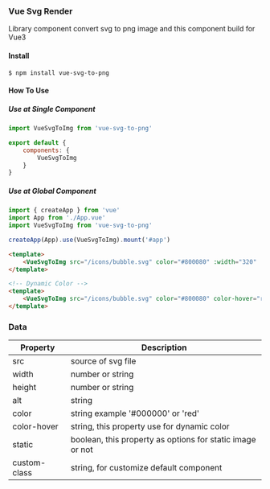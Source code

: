 ### Vue Svg Render

Library component convert svg to png image and this component build for Vue3

#### Install

`$ npm install vue-svg-to-png`

#### How To Use
##### Use at Single Component
```javascript
import VueSvgToImg from 'vue-svg-to-png'

export default {
	components: {
		VueSvgToImg
	}
}
```
##### Use at Global Component
```javascript
import { createApp } from 'vue'
import App from './App.vue'
import VueSvgToImg from 'vue-svg-to-png'

createApp(App).use(VueSvgToImg).mount('#app')
```

```html
<template>
	<VueSvgToImg src="/icons/bubble.svg" color="#800080" :width="320" :height="320" />
</template>

<!-- Dynamic Color -->
<template>
	<VueSvgToImg src="/icons/bubble.svg" color="#800080" color-hover="red" :static="false" :width="320" :height="320" />
</template>
```
### Data
                    
Property  | Description
------------- | -------------
src  | source of svg file
width  | number or string
height  | number or string
alt | string
color | string example '#000000' or 'red'
color-hover | string, this property use for dynamic color
static | boolean, this property as options for static image or not
custom-class | string, for customize default component
